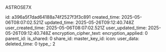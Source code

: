 ASTROSE7X

id: a396a5f7dad64188a74f2527f3f3c891
created_time: 2025-05-06T08:07:02.521Z
updated_time: 2025-05-26T09:12:40.748Z
user_created_time: 2025-05-06T08:07:02.521Z
user_updated_time: 2025-05-26T09:12:40.748Z
encryption_cipher_text: 
encryption_applied: 0
parent_id: 
is_shared: 0
share_id: 
master_key_id: 
icon: 
user_data: 
deleted_time: 0
type_: 2